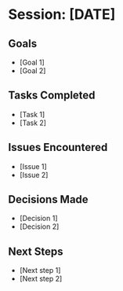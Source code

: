 # Session: [DATE]

## Goals
- [Goal 1]
- [Goal 2]

## Tasks Completed
- [Task 1]
- [Task 2]

## Issues Encountered
- [Issue 1]
- [Issue 2]

## Decisions Made
- [Decision 1]
- [Decision 2]

## Next Steps
- [Next step 1]
- [Next step 2]